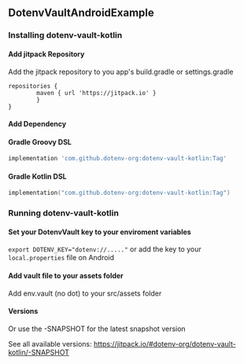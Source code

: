 ## DotenvVaultAndroidExample


### Installing dotenv-vault-kotlin

#### Add jitpack Repository

Add the jitpack repository to you app's build.gradle or settings.gradle


```
repositories {
		maven { url 'https://jitpack.io' }
		}
}
```
  
 
#### Add Dependency
#### Gradle Groovy DSL
```groovy
implementation 'com.github.dotenv-org:dotenv-vault-kotlin:Tag'
```

#### Gradle Kotlin DSL
```kotlin
implementation("com.github.dotenv-org:dotenv-vault-kotlin:Tag")
``` 


### Running dotenv-vault-kotlin

#### Set your DotenvVault key to your enviroment variables 
`export DOTENV_KEY="dotenv://....."`
or
add the key to your `local.properties` file on Android


#### Add vault file to your assets folder
Add env.vault (no dot) to your src/assets folder


#### Versions
Or use the -SNAPSHOT for the latest snapshot version

See all available versions: 
https://jitpack.io/#dotenv-org/dotenv-vault-kotlin/-SNAPSHOT

